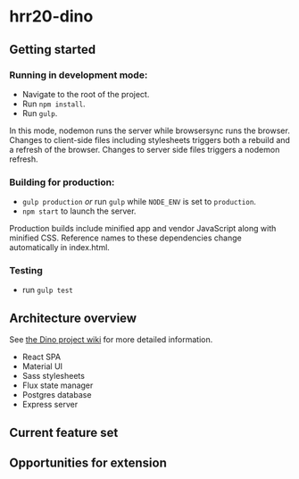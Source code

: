 # hrr20-dino

## Getting started

### Running in development mode:

* Navigate to the root of the project.
* Run `npm install`.
* Run `gulp`.

In this mode, nodemon runs the server while browsersync runs the browser.  Changes to client-side files including stylesheets triggers both a rebuild and a refresh of the browser.  Changes to server side files triggers a nodemon refresh. 

### Building for production:

* `gulp production` *or* run `gulp` while `NODE_ENV` is set to `production`.
* `npm start` to launch the server.

Production builds include minified app and vendor JavaScript along with minified CSS.  Reference names to these dependencies change automatically in index.html.

### Testing

* run `gulp test`

## Architecture overview

See [the Dino project wiki](https://github.com/hrr20-dino/hrr20-dino/wiki) for more detailed information.

* React SPA
* Material UI
* Sass stylesheets
* Flux state manager
* Postgres database
* Express server

## Current feature set

## Opportunities for extension
